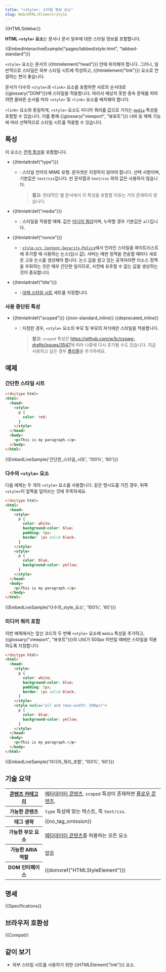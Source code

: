 ```yaml
---
title: "<style>: 스타일 정보 요소"
slug: Web/HTML/Element/style
---
```


{{HTMLSidebar}}

**HTML `<style>` 요소**는 문서나 문서 일부에 대한 스타일 정보를 포함합니다.

{{EmbedInteractiveExample("pages/tabbed/style.html", "tabbed-standard")}}

`<style>` 요소는 문서의 {{htmlelement("head")}} 안에 위치해야 합니다. 그러나, 일반적으로 스타일은 외부 스타일 시트에 작성하고, {{htmlelement("link")}} 요소로 연결하는 편이 좋습니다.

문서가 다수의 `<style>`과 `<link>` 요소를 포함하면 서로의 순서대로 {{glossary("DOM")}}에 스타일을 적용합니다. 따라서 예상치 못한 종속 문제를 피하려면 올바른 순서를 따라 `<style>` 및 `<link>` 요소를 배치해야 합니다.

`<link>` 요소와 동일하게, `<style>` 요소도 미디어 쿼리를 값으로 가지는 [`media`](/ko/docs/Web/HTML/Element/style#media) 특성을 포함할 수 있습니다. 이를 통해 {{glossary("viewport", "뷰포트")}} 너비 등 매체 기능에 따라 선택적으로 스타일 시트를 적용할 수 있습니다.

## 특성

이 요소는 [전역 특성](/ko/docs/Web/HTML/Global_attributes)을 포함합니다.

- {{htmlattrdef("type")}}

  - : 스타일 언어의 MIME 유형. 문자셋은 지정하지 않아야 합니다. 선택 사항이며, 기본값은 `text/css`입니다. 빈 문자열과 `text/css` 외의 값은 사용하지 않습니다.

    > **참고:** 현대적인 웹 문서에서 이 특성을 포함할 이유는 거의 존재하지 않습니다.

- {{htmlattrdef("media")}}
  - : 스타일을 적용할 매체. 값은 [미디어 쿼리](/ko/docs/Web/Guide/CSS/Media_queries)이며, 누락할 경우 기본값은 `all`입니다.
- {{htmlattrdef("nonce")}}
  - : [`style-src Content-Security-Policy`](/ko/docs/Web/HTTP/Headers/Content-Security-Policy/style-src)에서 인라인 스타일을 화이트리스트에 추가할 때 사용하는 논스(임시 값). 서버는 매번 정책을 전송할 때마다 새로운 고유 논스를 생성해야 합니다. 논스 값을 알고 있는 공격자라면 리소스 정책을 우회하는 것은 매우 간단한 일이므로, 사전에 유추할 수 없는 값을 생성하는 것이 중요합니다.
- {{htmlattrdef("title")}}
  - : [대체 스타일 시트](/ko/docs/Web/CSS/Alternative_style_sheets) 세트를 지정합니다.

### 사용 중단된 특성

- {{htmlattrdef("scoped")}} {{non-standard_inline}} {{deprecated_inline}}

  - : 지정한 경우, `<style>` 요소의 부모 및 부모의 자식에만 스타일을 적용합니다.

    > **참고:** `scoped` 특성은 <https://github.com/w3c/csswg-drafts/issues/3547>에 따라 나중에 다시 추가될 수도 있습니다. 지금 사용하고 싶은 경우 [폴리필](https://github.com/samthor/scoped)을 추가하세요.

## 예제

### 간단한 스타일 시트

```html
<!doctype html>
<html>
  <head>
    <style>
      p {
        color: red;
      }
    </style>
  </head>
  <body>
    <p>This is my paragraph.</p>
  </body>
</html>
```

{{EmbedLiveSample('간단한_스타일_시트', '100%', '60')}}

### 다수의 `<style>` 요소

다음 예제는 두 개의 `<style>` 요소를 사용합니다. 같은 명시도를 가진 경우, 뒤쪽 `<style>`이 앞쪽을 덮어쓰는 것에 주목하세요.

```html
<!doctype html>
<html>
  <head>
    <style>
      p {
        color: white;
        background-color: blue;
        padding: 5px;
        border: 1px solid black;
      }
    </style>
    <style>
      p {
        color: blue;
        background-color: yellow;
      }
    </style>
  </head>
  <body>
    <p>This is my paragraph.</p>
  </body>
</html>
```

{{EmbedLiveSample('다수의_style_요소', '100%', '60')}}

### 미디어 쿼리 포함

이번 예제에서는 앞선 코드의 두 번째 `<style>` 요소에 `media` 특성을 추가하고, {{glossary("viewport", "뷰포트")}}의 너비가 500px 미만일 때에만 스타일을 적용하도록 지정합니다.

```html
<!doctype html>
<html>
  <head>
    <style>
      p {
        color: white;
        background-color: blue;
        padding: 5px;
        border: 1px solid black;
      }
    </style>
    <style media="all and (max-width: 500px)">
      p {
        color: blue;
        background-color: yellow;
      }
    </style>
  </head>
  <body>
    <p>This is my paragraph.</p>
  </body>
</html>
```

{{EmbedLiveSample('미디어_쿼리_포함', '100%', '60')}}

## 기술 요약

<table class="properties">
  <tbody>
    <tr>
      <th>
        <a
          href="/ko/docs/Web/Guide/HTML/%EC%BB%A8%ED%85%90%ED%8A%B8_%EC%B9%B4%ED%85%8C%EA%B3%A0%EB%A6%AC"
          >콘텐츠 카테고리</a
        >
      </th>
      <td>
        <a href="/ko/docs/Web/Guide/HTML/컨텐트_카테고리#메타데이터_콘텐츠"
          >메타데이터 콘텐츠</a
        >. <code>scoped</code> 특성이 존재하면
        <a href="/ko/docs/Web/Guide/HTML/컨텐트_카테고리#플로우_콘텐츠"
          >플로우 콘텐츠</a
        >.
      </td>
    </tr>
    <tr>
      <th>가능한 콘텐츠</th>
      <td><code>type</code> 특성에 맞는 텍스트, 즉 <code>text/css</code>.</td>
    </tr>
    <tr>
      <th>태그 생략</th>
      <td>{{no_tag_omission}}</td>
    </tr>
    <tr>
      <th>가능한 부모 요소</th>
      <td>
        <a href="/ko/docs/Web/Guide/HTML/컨텐트_카테고리#메타데이터_콘텐츠"
          >메타데이터 콘텐츠</a
        >를 허용하는 모든 요소
      </td>
    </tr>
    <tr>
      <th scope="row">가능한 ARIA 역할</th>
      <td>없음</td>
    </tr>
    <tr>
      <th>DOM 인터페이스</th>
      <td>{{domxref("HTMLStyleElement")}}</td>
    </tr>
  </tbody>
</table>

## 명세

{{Specifications}}

## 브라우저 호환성

{{Compat}}

## 같이 보기

- 외부 스타일 시트를 사용하기 위한 {{HTMLElement("link")}} 요소.
